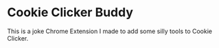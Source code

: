 # Cookie Clicker Buddy

This is a joke Chrome Extension I made to add some silly tools to Cookie Clicker.